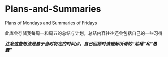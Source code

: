 # Plans-and-Summaries
Plans of Mondays and Summaries of Fridays

此库会存储我每周一和周五的总结与计划，总结内容往往还会包括自己的一些习得

***注意这些想法是基于当时特定的时间点，自己回顾时请理解所谓的“幼稚”和“愚蠢”***
